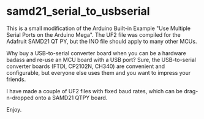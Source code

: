 # samd21_serial_to_usbserial
This is a small modification of the Arduino Built-in Example "Use Multiple Serial Ports on the Arduino Mega". The UF2 file was compiled for the Adafruit SAMD21 QT PY, but the INO file should apply to many other MCUs.


Why buy a USB-to-serial converter board when you can be a hardware badass and re-use an MCU board with a USB port? Sure, the USB-to-serial converter boards (FTDI, CP2102N, CH340) are convenient and configurable, but everyone else uses them and you want to impress your friends.

I have made a couple of UF2 files with fixed baud rates, which can be drag-n-dropped onto a SAMD21 QTPY board.

Enjoy.
